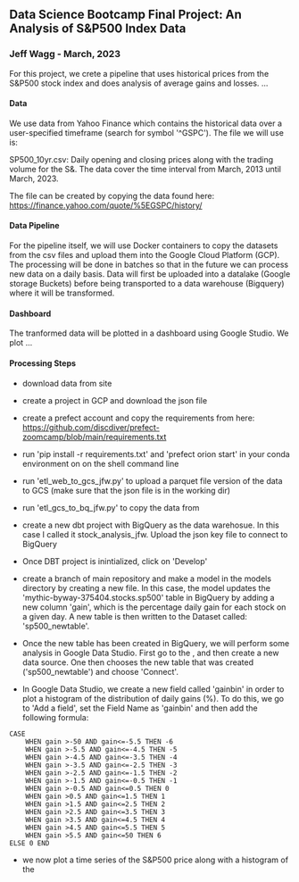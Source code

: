 ## Data Science Bootcamp Final Project: An Analysis of S&P500 Index Data
### Jeff Wagg - March, 2023

For this project, we crete a pipeline that uses historical prices from the S&P500 stock index and does analysis of average gains and losses. ...

#### Data

We use data from Yahoo Finance which contains the historical data over a user-specified timeframe (search for symbol '^GSPC'). The file we will use is: 

SP500_10yr.csv: Daily opening and closing prices along with the trading volume for the S&. The data cover the time interval from March, 2013 until March, 2023. 

The file can be created by copying the data found here: https://finance.yahoo.com/quote/%5EGSPC/history/

#### Data Pipeline

For the pipeline itself, we will use Docker containers to copy the datasets from the csv files and upload them into the Google Cloud Platform (GCP). The processing will be done in batches so that in the future we can process new data on a daily basis. Data will first be uploaded into a datalake (Google storage Buckets) before being transported to a data warehouse (Bigquery) where it will be transformed. 

#### Dashboard

The tranformed data will be plotted in a dashboard using Google Studio. We plot ... 

#### Processing Steps

- download data from site 

- create a project in GCP and download the json file

- create a prefect account and copy the requirements from here: https://github.com/discdiver/prefect-zoomcamp/blob/main/requirements.txt

- run 'pip install -r requirements.txt' and 'prefect orion start' in your conda environment on on the shell command line 

- run 'etl_web_to_gcs_jfw.py' to upload a parquet file version of the data to GCS (make sure that the json file is in the working dir)

- run 'etl_gcs_to_bq_jfw.py' to copy the data from 

- create a new dbt project with BigQuery as the data warehosue. In this case I called it stock_analysis_jfw. Upload the json key file to connect to BigQuery 

- Once DBT project is inintialized, click on 'Develop'

- create a branch of main repository and make a model in the models directory by creating a new file. In this case, the model updates the 'mythic-byway-375404.stocks.sp500' table in BigQuery by adding a new column 'gain', which is the percentage daily gain for each stock on a given day. A new table is then written to the Dataset called: 'sp500_newtable'. 

- Once the new table has been created in BigQuery, we will perform some analysis in Google Data Studio. First go to the <URL>, and then create a new data source. One then chooses the new table that was created ('sp500_newtable') and choose 'Connect'. 

- In Google Data Studio, we create a new field called 'gainbin' in order to plot a histogram of the distribution of daily gains (%). To do this, we go to 'Add a field', set the Field Name as 'gainbin' and then add the following formula: 

```
CASE 
    WHEN gain >-50 AND gain<=-5.5 THEN -6
    WHEN gain >-5.5 AND gain<=-4.5 THEN -5
    WHEN gain >-4.5 AND gain<=-3.5 THEN -4
    WHEN gain >-3.5 AND gain<=-2.5 THEN -3
    WHEN gain >-2.5 AND gain<=-1.5 THEN -2
    WHEN gain >-1.5 AND gain<=-0.5 THEN -1
    WHEN gain >-0.5 AND gain<=0.5 THEN 0
    WHEN gain >0.5 AND gain<=1.5 THEN 1
    WHEN gain >1.5 AND gain<=2.5 THEN 2
    WHEN gain >2.5 AND gain<=3.5 THEN 3
    WHEN gain >3.5 AND gain<=4.5 THEN 4
    WHEN gain >4.5 AND gain<=5.5 THEN 5
    WHEN gain >5.5 AND gain<=50 THEN 6
ELSE 0 END
```

- we now plot a time series of the S&P500 price along with a histogram of the 

